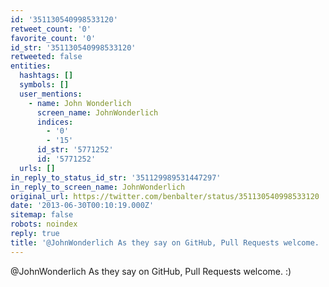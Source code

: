 ```yaml
---
id: '351130540998533120'
retweet_count: '0'
favorite_count: '0'
id_str: '351130540998533120'
retweeted: false
entities:
  hashtags: []
  symbols: []
  user_mentions:
    - name: John Wonderlich
      screen_name: JohnWonderlich
      indices:
        - '0'
        - '15'
      id_str: '5771252'
      id: '5771252'
  urls: []
in_reply_to_status_id_str: '351129989531447297'
in_reply_to_screen_name: JohnWonderlich
original_url: https://twitter.com/benbalter/status/351130540998533120
date: '2013-06-30T00:10:19.000Z'
sitemap: false
robots: noindex
reply: true
title: '@JohnWonderlich As they say on GitHub, Pull Requests welcome. :)'
---
```


@JohnWonderlich As they say on GitHub, Pull Requests welcome. :)